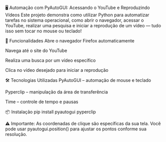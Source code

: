 🖥️ Automação com PyAutoGUI: Acessando o YouTube e Reproduzindo Vídeos
Este projeto demonstra como utilizar Python para automatizar tarefas no sistema operacional, como abrir o navegador, acessar o YouTube, realizar uma pesquisa e iniciar a reprodução de um vídeo — tudo isso sem tocar no mouse ou teclado!

🚀 Funcionalidades
Abre o navegador Firefox automaticamente

Navega até o site do YouTube

Realiza uma busca por um vídeo específico

Clica no vídeo desejado para iniciar a reprodução

🛠️ Tecnologias Utilizadas
PyAutoGUI – automação de mouse e teclado

Pyperclip – manipulação da área de transferência

Time – controle de tempo e pausas

📦 Instalação
pip install pyautogui pyperclip

⚠️ Importante:
As coordenadas de clique são específicas da sua tela. Você pode usar pyautogui.position() para ajustar os pontos conforme sua resolução.
